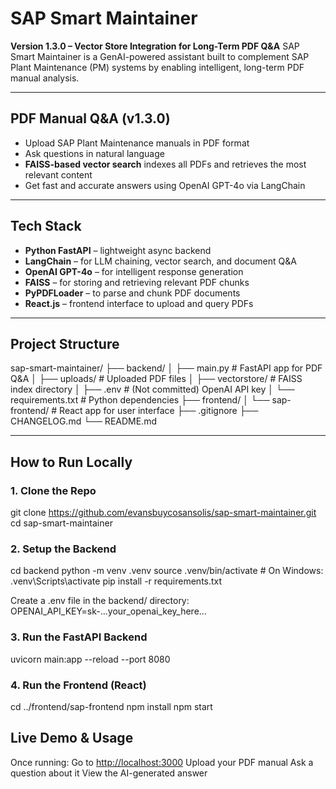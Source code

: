 # SAP Smart Maintainer

**Version 1.3.0 – Vector Store Integration for Long-Term PDF Q&A**
SAP Smart Maintainer is a GenAI-powered assistant built to complement SAP Plant Maintenance (PM) systems by enabling intelligent, long-term PDF manual analysis.

---

## PDF Manual Q&A (v1.3.0)

- Upload SAP Plant Maintenance manuals in PDF format
- Ask questions in natural language
- **FAISS-based vector search** indexes all PDFs and retrieves the most relevant content
- Get fast and accurate answers using OpenAI GPT-4o via LangChain

---

## Tech Stack

- **Python FastAPI** – lightweight async backend
- **LangChain** – for LLM chaining, vector search, and document Q&A
- **OpenAI GPT-4o** – for intelligent response generation
- **FAISS** – for storing and retrieving relevant PDF chunks
- **PyPDFLoader** – to parse and chunk PDF documents
- **React.js** – frontend interface to upload and query PDFs

---

## Project Structure

sap-smart-maintainer/
├── backend/
│ ├── main.py # FastAPI app for PDF Q&A
│ ├── uploads/ # Uploaded PDF files
│ ├── vectorstore/ # FAISS index directory
│ ├── .env # (Not committed) OpenAI API key
│ └── requirements.txt # Python dependencies
├── frontend/
│ └── sap-frontend/ # React app for user interface
├── .gitignore
├── CHANGELOG.md
└── README.md

---

## How to Run Locally

### 1. Clone the Repo

git clone <https://github.com/evansbuycosansolis/sap-smart-maintainer.git>
cd sap-smart-maintainer

### 2. Setup the Backend

cd backend
python -m venv .venv
source .venv/bin/activate      # On Windows: .venv\Scripts\activate
pip install -r requirements.txt

Create a .env file in the backend/ directory:
OPENAI_API_KEY=sk-...your_openai_key_here...

### 3. Run the FastAPI Backend

uvicorn main:app --reload --port 8080

### 4. Run the Frontend (React)

cd ../frontend/sap-frontend
npm install
npm start

## Live Demo & Usage

Once running:
Go to <http://localhost:3000>
Upload your PDF manual
Ask a question about it
View the AI-generated answer
